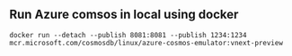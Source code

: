 ## Run Azure comsos in local using docker
`docker run --detach --publish 8081:8081 --publish 1234:1234 mcr.microsoft.com/cosmosdb/linux/azure-cosmos-emulator:vnext-preview`